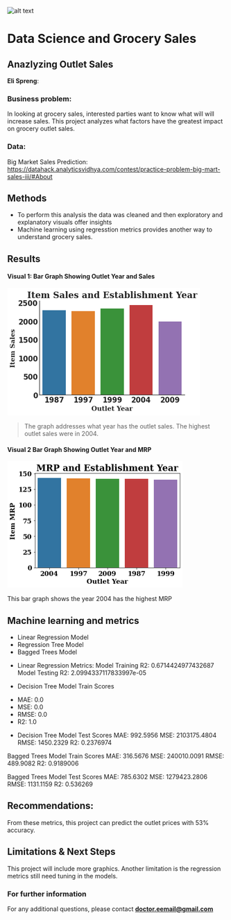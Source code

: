 ![alt text](https://learn.g2.com/hubfs/shopper%20marketing.jpg)

# Data Science and Grocery Sales
## Anazlyzing Outlet Sales  

**Eli Spreng**: 

### Business problem:

In looking at grocery sales, interested parties want to know what will will increase sales. This project analyzes what factors have the greatest impact on 
grocery outlet sales.


### Data:
Big Market Sales Prediction: https://datahack.analyticsvidhya.com/contest/practice-problem-big-mart-sales-iii/#About


## Methods
- To perform this analysis the data was cleaned and then exploratory and explanatory visuals offer insights
- Machine learning using regresstion metrics provides another way to understand grocery sales. 

## Results

#### Visual 1: Bar Graph Showing Outlet Year and Sales
![alt text](https://github.com/Elispreng/Project-1-Food-Sales-and-Store-Cultures/blob/main/Spreng%20Outlet%20Year%20and%20Sales.png)

> The graph addresses what year has the outlet sales. The highest outlet sales were in 2004.

#### Visual 2 Bar  Graph Showing Outlet Year and MRP

![alt text](https://github.com/Elispreng/Project-1-Food-Sales-and-Store-Cultures/blob/main/Spreng%20Outlet%20Year%20and%20MRP.png)


This bar graph shows the year 2004 has the highest MRP

## Machine learning and metrics
- Linear Regression Model
- Regression Tree Model
- Bagged Trees Model

+ Linear Regression Metrics:
Model Training R2: 0.6714424977432687
Model Testing R2: 2.0994337117833997e-05

+ Decision Tree Model Train Scores
* MAE: 0.0 
* MSE: 0.0 
* RMSE: 0.0 
* R2: 1.0

+ Decision Tree Model Test Scores
MAE: 992.5956 
MSE: 2103175.4804 
RMSE: 1450.2329 
R2: 0.2376974

Bagged Trees Model Train Scores
MAE: 316.5676 
MSE: 240010.0091 
RMSE: 489.9082 
R2: 0.9189006

Bagged Trees Model Test Scores
MAE: 785.6302 
MSE: 1279423.2806 
RMSE: 1131.1159 
R2: 0.536269

## Recommendations:

From these metrics, this project can predict the outlet prices with 53% accuracy. 

## Limitations & Next Steps

This project will include more graphics. Another limitation is the regression metrics still need tuning in the models. 

### For further information


For any additional questions, please contact **doctor.eemail@gmail.com**
